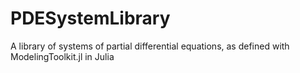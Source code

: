 # PDESystemLibrary
A library of systems of partial differential equations, as defined with ModelingToolkit.jl in Julia
